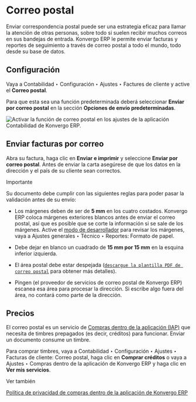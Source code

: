 # Correo postal

Enviar correspondencia postal puede ser una estrategia eficaz para llamar la
atención de otras personas, sobre todo si suelen recibir muchos correos en sus
bandejas de entrada. Konvergo ERP le permite enviar facturas y reportes de seguimiento
a través de correo postal a todo el mundo, todo desde su base de datos.

## Configuración

Vaya a Contabilidad ‣ Configuración ‣ Ajustes ‣ Factures de cliente y active
el **Correo postal**.

Para que esta sea una función predeterminada deberá seleccionar **Enviar por
correo postal** en la sección **Opciones de envío predeterminadas**.

![Activar la función de correo postal en los ajustes de la aplicación
Contabilidad de Konvergo ERP.](../../../../_images/setup-snailmail.png)

## Enviar facturas por correo

Abra su factura, haga clic en **Enviar e imprimir** y seleccione **Enviar por
correo postal**. Antes de enviar la carta asegúrese de que los datos en la
dirección y el país de su cliente sean correctos.

<div class="alert alert-warning">
<p class="alert-title">
Importante</p><p>Su documento debe cumplir con las siguientes reglas para poder pasar la validación antes de su envío:</p>
<ul>
<li><p>Los márgenes deben de ser de <b>5 mm</b> en los cuatro costados. Konvergo ERP coloca márgenes exteriores blancos antes de enviar el correo postal, así que es posible que se corte la información si se sale de los márgenes. Active el <a href="../../../general/developer_mode#developer-mode"><span class="std std-ref">modo de desarrollador</span></a> para revisar los márgenes, vaya a Ajustes generales ‣ Técnico ‣ Reportes: Formato de papel.</p></li>
<li><p>Debe dejar en blanco un cuadrado de <b>15 mm por 15 mm</b> en la esquina inferior izquierda.</p></li>
<li><p>El área postal debe estar despejada (<a download="" href="../../../../_downloads/5b14d01e129cc51a32303602599b291f/snailmail-template.pdf"><code>descargue la plantilla PDF de correo postal</code></a> para obtener más detalles).</p></li>
<li><p>Pingen (el proveedor de servicios de correo postal de Konvergo ERP) escanea esa área para procesar la dirección. Si escribe algo fuera del área, no contará como parte de la dirección.</p></li>
</ul>
</div>

## Precios

El correo postal es un servicio de [Compras dentro de la aplicación
(IAP)](../../../essentials/in_app_purchase) que necesita de timbres
prepagados (es decir, créditos) para funcionar. Enviar un documento consume un
timbre.

Para comprar timbres, vaya a Contabilidad ‣ Configuración ‣ Ajustes ‣ Facturas
de cliente: Correo postal, haga clic en **Comprar créditos** o vaya a Ajustes
‣ Compras dentro de la aplicación de Konvergo ERP y haga clic en **Ver mis
servicios**.

<div class="alert alert-secondary">
<p class="alert-title">
Ver también</p><p><a href="https://iap.odoo.com/privacy#header_4">Política de privacidad de compras dentro de la aplicación de Konvergo ERP</a></p>
</div>

